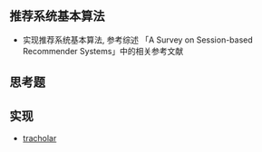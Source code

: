 ## 推荐系统基本算法
- 实现推荐系统基本算法, 参考综述 「A Survey on Session-based Recommender Systems」中的相关参考文献



## 思考题




## 实现
- [tracholar](tracholar/)

